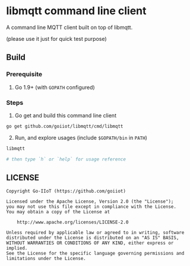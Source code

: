 # libmqtt command line client

A command line MQTT client built on top of libmqtt.

(please use it just for quick test purpose)

## Build

### Prerequisite

1. Go 1.9+ (with `GOPATH` configured)

### Steps

1. Go get and build this command line client

```bash
go get github.com/goiiot/libmqtt/cmd/libmqtt
```

2. Run, and explore usages (include `$GOPATH/bin` in `PATH`)

```bash
libmqtt

# then type `h` or `help` for usage reference
```

## LICENSE

```text
Copyright Go-IIoT (https://github.com/goiiot)

Licensed under the Apache License, Version 2.0 (the "License");
you may not use this file except in compliance with the License.
You may obtain a copy of the License at

    http://www.apache.org/licenses/LICENSE-2.0

Unless required by applicable law or agreed to in writing, software
distributed under the License is distributed on an "AS IS" BASIS,
WITHOUT WARRANTIES OR CONDITIONS OF ANY KIND, either express or implied.
See the License for the specific language governing permissions and
limitations under the License.
```